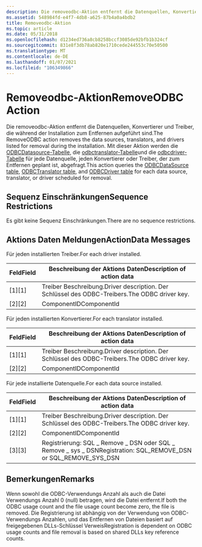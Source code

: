 ```yaml
---
description: Die removeodbc-Aktion entfernt die Datenquellen, Konvertierer und Treiber, die während der Installation zum Entfernen aufgeführt sind.
ms.assetid: 548984fd-e4f7-4db8-a625-87b4a0a4bdb2
title: Removeodbc-Aktion
ms.topic: article
ms.date: 05/31/2018
ms.openlocfilehash: d1234ed736a8cb8258bccf3085de92bfb1b324cf
ms.sourcegitcommit: 831e8f3db78ab820e1710cede244553c70e50500
ms.translationtype: MT
ms.contentlocale: de-DE
ms.lasthandoff: 01/07/2021
ms.locfileid: "106349866"
---
```

# <a name="removeodbc-action"></a><span data-ttu-id="86218-103">Removeodbc-Aktion</span><span class="sxs-lookup"><span data-stu-id="86218-103">RemoveODBC Action</span></span>

<span data-ttu-id="86218-104">Die removeodbc-Aktion entfernt die Datenquellen, Konvertierer und Treiber, die während der Installation zum Entfernen aufgeführt sind.</span><span class="sxs-lookup"><span data-stu-id="86218-104">The RemoveODBC action removes the data sources, translators, and drivers listed for removal during the installation.</span></span> <span data-ttu-id="86218-105">Mit dieser Aktion werden die [ODBCDatasource-Tabelle](odbcdatasource-table.md), die [odbctranslator-Tabelle](odbctranslator-table.md)und die [odbcdriver-Tabelle](odbcdriver-table.md) für jede Datenquelle, jeden Konvertierer oder Treiber, der zum Entfernen geplant ist, abgefragt.</span><span class="sxs-lookup"><span data-stu-id="86218-105">This action queries the [ODBCDataSource table](odbcdatasource-table.md), [ODBCTranslator table](odbctranslator-table.md), and [ODBCDriver table](odbcdriver-table.md) for each data source, translator, or driver scheduled for removal.</span></span>

## <a name="sequence-restrictions"></a><span data-ttu-id="86218-106">Sequenz Einschränkungen</span><span class="sxs-lookup"><span data-stu-id="86218-106">Sequence Restrictions</span></span>

<span data-ttu-id="86218-107">Es gibt keine Sequenz Einschränkungen.</span><span class="sxs-lookup"><span data-stu-id="86218-107">There are no sequence restrictions.</span></span>

## <a name="actiondata-messages"></a><span data-ttu-id="86218-108">Aktions Daten Meldungen</span><span class="sxs-lookup"><span data-stu-id="86218-108">ActionData Messages</span></span>

<span data-ttu-id="86218-109">Für jeden installierten Treiber.</span><span class="sxs-lookup"><span data-stu-id="86218-109">For each driver installed.</span></span>



| <span data-ttu-id="86218-110">Feld</span><span class="sxs-lookup"><span data-stu-id="86218-110">Field</span></span> | <span data-ttu-id="86218-111">Beschreibung der Aktions Daten</span><span class="sxs-lookup"><span data-stu-id="86218-111">Description of action data</span></span>               |
|-------|------------------------------------------|
| <span data-ttu-id="86218-112">\[1\]</span><span class="sxs-lookup"><span data-stu-id="86218-112">\[1\]</span></span> | <span data-ttu-id="86218-113">Treiber Beschreibung.</span><span class="sxs-lookup"><span data-stu-id="86218-113">Driver description.</span></span> <span data-ttu-id="86218-114">Der Schlüssel des ODBC-Treibers.</span><span class="sxs-lookup"><span data-stu-id="86218-114">The ODBC driver key.</span></span> |
| <span data-ttu-id="86218-115">\[2\]</span><span class="sxs-lookup"><span data-stu-id="86218-115">\[2\]</span></span> | <span data-ttu-id="86218-116">ComponentID</span><span class="sxs-lookup"><span data-stu-id="86218-116">ComponentId</span></span>                              |



 

<span data-ttu-id="86218-117">Für jeden installierten Konvertierer.</span><span class="sxs-lookup"><span data-stu-id="86218-117">For each translator installed.</span></span>



| <span data-ttu-id="86218-118">Feld</span><span class="sxs-lookup"><span data-stu-id="86218-118">Field</span></span> | <span data-ttu-id="86218-119">Beschreibung der Aktions Daten</span><span class="sxs-lookup"><span data-stu-id="86218-119">Description of action data</span></span>               |
|-------|------------------------------------------|
| <span data-ttu-id="86218-120">\[1\]</span><span class="sxs-lookup"><span data-stu-id="86218-120">\[1\]</span></span> | <span data-ttu-id="86218-121">Treiber Beschreibung.</span><span class="sxs-lookup"><span data-stu-id="86218-121">Driver description.</span></span> <span data-ttu-id="86218-122">Der Schlüssel des ODBC-Treibers.</span><span class="sxs-lookup"><span data-stu-id="86218-122">The ODBC driver key.</span></span> |
| <span data-ttu-id="86218-123">\[2\]</span><span class="sxs-lookup"><span data-stu-id="86218-123">\[2\]</span></span> | <span data-ttu-id="86218-124">ComponentID</span><span class="sxs-lookup"><span data-stu-id="86218-124">ComponentId</span></span>                              |



 

<span data-ttu-id="86218-125">Für jede installierte Datenquelle.</span><span class="sxs-lookup"><span data-stu-id="86218-125">For each data source installed.</span></span>



| <span data-ttu-id="86218-126">Feld</span><span class="sxs-lookup"><span data-stu-id="86218-126">Field</span></span> | <span data-ttu-id="86218-127">Beschreibung der Aktions Daten</span><span class="sxs-lookup"><span data-stu-id="86218-127">Description of action data</span></span>                              |
|-------|---------------------------------------------------------|
| <span data-ttu-id="86218-128">\[1\]</span><span class="sxs-lookup"><span data-stu-id="86218-128">\[1\]</span></span> | <span data-ttu-id="86218-129">Treiber Beschreibung.</span><span class="sxs-lookup"><span data-stu-id="86218-129">Driver description.</span></span> <span data-ttu-id="86218-130">Der Schlüssel des ODBC-Treibers.</span><span class="sxs-lookup"><span data-stu-id="86218-130">The ODBC driver key.</span></span>                |
| <span data-ttu-id="86218-131">\[2\]</span><span class="sxs-lookup"><span data-stu-id="86218-131">\[2\]</span></span> | <span data-ttu-id="86218-132">ComponentID</span><span class="sxs-lookup"><span data-stu-id="86218-132">ComponentId</span></span>                                             |
| <span data-ttu-id="86218-133">\[3\]</span><span class="sxs-lookup"><span data-stu-id="86218-133">\[3\]</span></span> | <span data-ttu-id="86218-134">Registrierung: SQL \_ Remove \_ DSN oder SQL \_ Remove \_ sys \_ DSN</span><span class="sxs-lookup"><span data-stu-id="86218-134">Registration: SQL\_REMOVE\_DSN or SQL\_REMOVE\_SYS\_DSN</span></span> |



 

## <a name="remarks"></a><span data-ttu-id="86218-135">Bemerkungen</span><span class="sxs-lookup"><span data-stu-id="86218-135">Remarks</span></span>

<span data-ttu-id="86218-136">Wenn sowohl die ODBC-Verwendungs Anzahl als auch die Datei Verwendungs Anzahl 0 (null) betragen, wird die Datei entfernt.</span><span class="sxs-lookup"><span data-stu-id="86218-136">If both the ODBC usage count and the file usage count become zero, the file is removed.</span></span> <span data-ttu-id="86218-137">Die Registrierung ist abhängig von der Verwendung von ODBC-Verwendungs Anzahlen, und das Entfernen von Dateien basiert auf freigegebenen DLLs-Schlüssel Verweis</span><span class="sxs-lookup"><span data-stu-id="86218-137">Registration is dependent on ODBC usage counts and file removal is based on shared DLLs key reference counts.</span></span>

 

 



